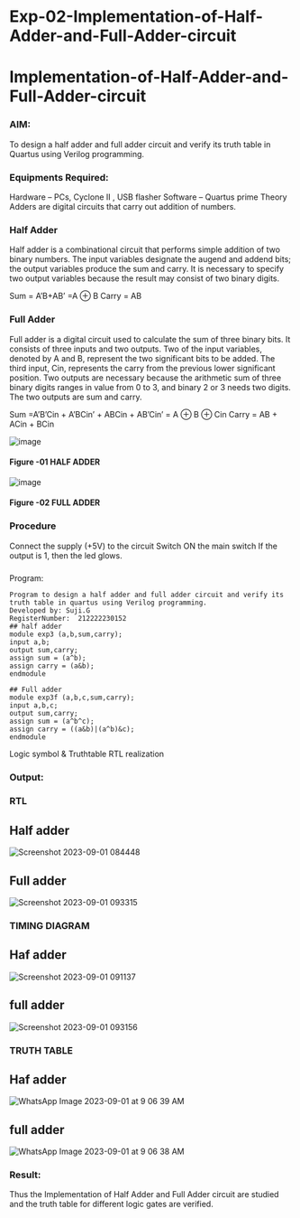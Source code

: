 # Exp-02-Implementation-of-Half-Adder-and-Full-Adder-circuit

# Implementation-of-Half-Adder-and-Full-Adder-circuit
### AIM:
To design a half adder and full adder circuit and verify its truth table in Quartus using Verilog programming.

### Equipments Required:
Hardware – PCs, Cyclone II , USB flasher
Software – Quartus prime
Theory
Adders are digital circuits that carry out addition of numbers.

### Half Adder
Half adder is a combinational circuit that performs simple addition of two binary numbers. The input variables designate the augend and addend bits; the output variables produce the sum and carry. It is necessary to specify two output variables because the result may consist of two binary digits.

Sum = A’B+AB’ =A ⊕ B Carry = AB

### Full Adder
Full adder is a digital circuit used to calculate the sum of three binary bits. It consists of three inputs and two outputs. Two of the input variables, denoted by A and B, represent the two significant bits to be added. The third input, Cin, represents the carry from the previous lower significant position. Two outputs are necessary because the arithmetic sum of three binary digits ranges in value from 0 to 3, and binary 2 or 3 needs two digits. The two outputs are sum and carry.

Sum =A’B’Cin + A’BCin’ + ABCin + AB’Cin’ = A ⊕ B ⊕ Cin Carry = AB + ACin + BCin

 ![image](https://user-images.githubusercontent.com/36288975/163552156-a13e5a56-c638-4110-97d9-8896907c8d25.png)

#### Figure -01 HALF ADDER 


![image](https://user-images.githubusercontent.com/36288975/163552057-b3547877-6d07-45b4-b7e0-bcfebfad9e1d.png)

#### Figure -02 FULL ADDER 

### Procedure

Connect the supply (+5V) to the circuit Switch ON the main switch If the output is 1, then the led glows.

### 
Program:
```
Program to design a half adder and full adder circuit and verify its truth table in quartus using Verilog programming.
Developed by: Suji.G
RegisterNumber:  212222230152
## half adder
module exp3 (a,b,sum,carry);
input a,b;
output sum,carry;
assign sum = (a^b);
assign carry = (a&b);
endmodule

## Full adder
module exp3f (a,b,c,sum,carry);
input a,b,c;
output sum,carry;
assign sum = (a^b^c);
assign carry = ((a&b)|(a^b)&c);
endmodule

````
Logic symbol & Truthtable
RTL realization

### Output:
### RTL
## Half adder
![Screenshot 2023-09-01 084448](https://github.com/sujigunasekar/Exp-02-Implementation-of-Half-Adder-and-Full-Adder-circuit/assets/119559822/e9dc7f5e-dc70-4e29-9131-8fd59f3dd501)
## Full adder
![Screenshot 2023-09-01 093315](https://github.com/sujigunasekar/Exp-02-Implementation-of-Half-Adder-and-Full-Adder-circuit/assets/119559822/a6b454db-5835-409f-a536-b9609e37d9fb)

### TIMING DIAGRAM
## Haf adder
![Screenshot 2023-09-01 091137](https://github.com/sujigunasekar/Exp-02-Implementation-of-Half-Adder-and-Full-Adder-circuit/assets/119559822/4d087c38-297d-442a-9e41-84bc0f4e8329)
## full adder
![Screenshot 2023-09-01 093156](https://github.com/sujigunasekar/Exp-02-Implementation-of-Half-Adder-and-Full-Adder-circuit/assets/119559822/b053878e-60a3-417a-b56f-d7b72c7b3070)

### TRUTH TABLE
## Haf adder
![WhatsApp Image 2023-09-01 at 9 06 39 AM](https://github.com/sujigunasekar/Exp-02-Implementation-of-Half-Adder-and-Full-Adder-circuit/assets/119559822/ca7d6369-c68d-4ce1-a4c8-f54dae50702c)
## full adder
![WhatsApp Image 2023-09-01 at 9 06 38 AM](https://github.com/sujigunasekar/Exp-02-Implementation-of-Half-Adder-and-Full-Adder-circuit/assets/119559822/b659f9a7-4122-4b42-8ea0-da238d1b5e83)
 
### Result:
Thus the Implementation of Half Adder and Full Adder circuit are studied and the truth table for different logic gates are verified.
